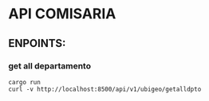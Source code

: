 # API COMISARIA

## ENPOINTS:
### get all departamento
```
cargo run
curl -v http://localhost:8500/api/v1/ubigeo/getalldpto
```
